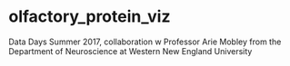 # olfactory_protein_viz
Data Days Summer 2017, collaboration w Professor Arie Mobley from the Department of Neuroscience at Western New England University
